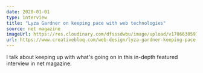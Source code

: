```yaml
---
date: 2020-01-01
type: interview
title: "Lyza Gardner on keeping pace with web technologies"
source: net magazine
imageUrl: https://res.cloudinary.com/dfsssdwbu/image/upload/v1706630597/lyza-net-interview_bsmpdr.webp
url: https://www.creativebloq.com/web-design/lyza-gardner-keeping-pace-web-technologies-61620829
---
```


I talk about keeping up with what's going on in this in-depth featured interview in net magazine.
